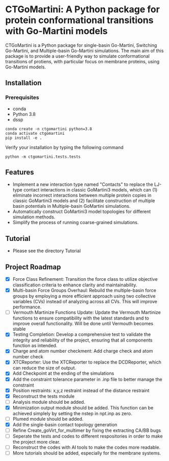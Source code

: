 # CTGoMartini: A Python package for protein conformational transitions with Go-Martini models

CTGoMartini is a Python package for single-basin Go-Martini, Switching Go-Martini, and Multiple-basin Go-Martini simulations. The main aim of this package is to provide a user-friendly way to simulate conformational transitions of protiens, with particular focus on membrane proteins, using Go-Martini models.


## Installation
### Prerequisites
- conda
- Python 3.8
- dssp

```
conda create -n ctgomartini python=3.8
conda activate ctgomartini
pip install -e .
```

Verify your installation by typing the following command
```
python -m ctgomartini.tests.tests
```

## Features
- Implement a new interaction type named "Contacts" to replace the LJ-type contact interactions in classic GoMartini3 models, which can (1) eliminate incorrect interactions between multiple protein copies in classic GoMartini3 models and (2) facilitate construction of multiple basin potentials in Multiple-basin GoMartini simulations.
- Automatically construct GoMartini3 model topologies for different simulation methods.
- Simplify the process of running coarse-grained simulations.

## Tutorial
- Please see the directory Tutorial





## Project Roadmap
- [x] Force Class Refinement: Transition the force class to utilize objective classification criteria to enhance clarity and maintainability.
- [x] Multi-basin Force Groups Overhaul: Rebuild the multiple-basin force groups by employing a more efficient approach using two collective variables (CVs) instead of analyzing across all CVs. This will improve performance.
- [ ] Vermouth Martinize Functions Update: Update the Vermouth Martinize functions to ensure compatibility with the latest standards and to improve overall functionality. Will be done until Vermouth becomes stable 
- [x] Testing Completion: Develop a comprehensive test to validate the integrity and reliability of the project, ensuring that all components function as intended.
- [x] Charge and atom number checkment: Add charge check and atom number check
- [x] XTCReporter: Use the XTCReporter to replace the DCDReporter, which can reduce the size of output.
- [x] Add Checkpoint at the ending of the simulations
- [x] Add the constraint tolerance parameter in .inp file to better manage the constraint
- [x] Position restraints: x,y,z restraint instead of the distance restraint
- [x] Reconstruct the tests module
- [ ] Analysis module should be added.
- [x] Minimization output module should be added. This function can be achieved simplely by setting the nstep in npt.inp as zero.
- [ ] Plumed module should be added.
- [x] Add the single-basin contact topology generation
- [ ] Refine Create_goVirt_for_multimer by fixing the extracting CA/BB bugs
- [ ] Seperate the tests and codes to different respositories in order to make the project more clear.
- [ ] Reconstruct the codes with AI tools to make the codes more readable.
- [ ] More tutorials should be added, especially for the membrane systems.
